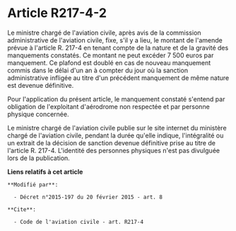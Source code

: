 # Article R217-4-2

Le ministre chargé de l'aviation civile, après avis de la commission administrative de l'aviation civile, fixe, s'il y a
lieu, le montant de l'amende prévue à l'article R. 217-4 en tenant compte de la nature et de la gravité des manquements
constatés. Ce montant ne peut excéder 7 500 euros par manquement. Ce plafond est doublé en cas de nouveau manquement commis
dans le délai d'un an à compter du jour où la sanction administrative infligée au titre d'un précédent manquement de même
nature est devenue définitive.

Pour l'application du présent article, le manquement constaté s'entend par obligation de l'exploitant d'aérodrome non
respectée et par personne physique concernée. 

Le ministre chargé de l'aviation civile publie sur le site internet du ministère chargé de l'aviation civile, pendant la
durée qu'elle indique, l'intégralité ou un extrait de la décision de sanction devenue définitive prise au titre de l'article
R. 217-4. L'identité des personnes physiques n'est pas divulguée lors de la publication.

**Liens relatifs à cet article**

	**Modifié par**:

	  - Décret n°2015-197 du 20 février 2015 - art. 8

	**Cite**:

	  - Code de l'aviation civile - art. R217-4
